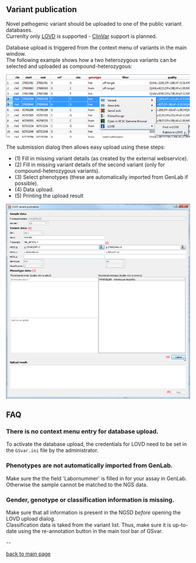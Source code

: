 ## Variant publication

Novel pathogenic variant should be uploaded to one of the public variant databases.  
Currenlty only [LOVD](http://www.lovd.nl/3.0/home) is supported - [ClinVar](https://www.ncbi.nlm.nih.gov/clinvar/) support is planned.
 
Database upload is triggered from the context menu of variants in the main window.  
The following example shows how a two heterozygous variants can be selected and uploaded as compound-heterozygous:

![alt](variant_publication_context_menu.png)

The submission dialog then allows easy upload using these steps:

- (1) Fill in missing variant details (as created by the external webservice).
- (2) Fill in missing variant details of the second variant (only for compound-heterozygous variants).
- (3) Select phenotypes (these are automatically imported from GenLab if possible).
- (4) Data upload.
- (5) Printing the upload result 

![alt](variant_publication_dialog.png)


## FAQ

### There is no context menu entry for database upload.

To activate the database upload, the credentials for LOVD need to be set in the `GSvar.ini` file by the administrator.


### Phenotypes are not automatically imported from GenLab.

Make sure the the field 'Labornummer' is filled in for your assay in GenLab. Otherwise the sample cannot be matched to the NGS data.

### Gender, genotype or classification information is missing.

Make sure that all information is present in the NGSD *before* opening the LOVD upload dialog.  
Classification data is taked from the variant list. Thus, make sure it is up-to-date using the re-annotation button in the main tool bar of GSvar.


--

[back to main page](index.md)










